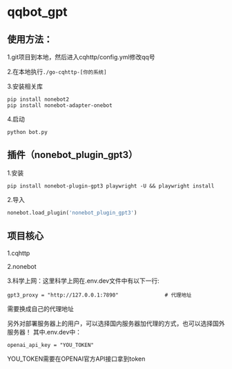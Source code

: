 # qqbot_gpt

## 使用方法：
 1.git项目到本地，然后进入cqhttp/config.yml修改qq号

 2.在本地执行```./go-cqhttp-[你的系统]```

 3.安装相关库
 ```shell
pip install nonebot2
pip install nonebot-adapter-onebot
```
4.启动
```shell
python bot.py
```
## 插件（nonebot_plugin_gpt3）

1.安装
```shell
pip install nonebot-plugin-gpt3 playwright -U && playwright install
```

2.导入
```python
nonebot.load_plugin('nonebot_plugin_gpt3')
```


## 项目核心
1.cqhttp

2.nonebot

3.科学上网：这里科学上网在.env.dev文件中有以下一行:
```shell
gpt3_proxy = "http://127.0.0.1:7890"               # 代理地址
```
需要换成自己的代理地址

另外对部署服务器上的用户，可以选择国内服务器加代理的方式，也可以选择国外服务器！
其中.env.dev中：
```shell
openai_api_key = "YOU_TOKEN"
```
YOU_TOKEN需要在OPENAI官方API接口拿到token